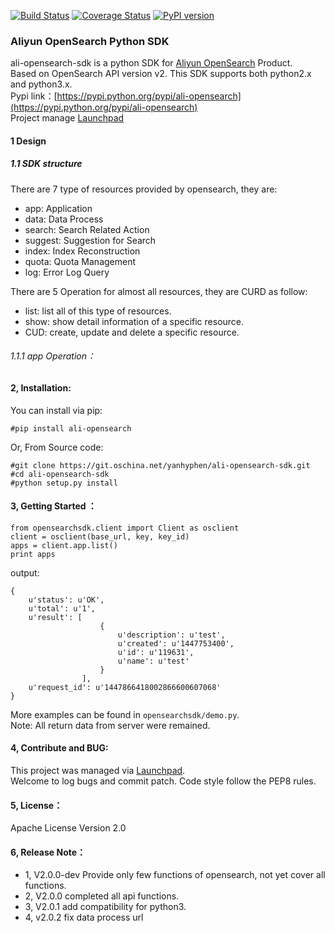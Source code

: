 [![Build Status](https://travis-ci.org/yanheven/ali-opensearch-sdk.svg?branch=master)](https://travis-ci.org/yanheven/ali-opensearch-sdk)
[![Coverage Status](https://coveralls.io/repos/yanheven/ali-opensearch-sdk/badge.svg?branch=master&service=github)](https://coveralls.io/github/yanheven/ali-opensearch-sdk?branch=master)
[![PyPI version](https://badge.fury.io/py/ali-opensearch.svg)](https://badge.fury.io/py/ali-opensearch)  

### Aliyun OpenSearch Python SDK

ali-opensearch-sdk is a python SDK for [Aliyun OpenSearch](http://www.aliyun.com/product/opensearch) Product.    
Based on OpenSearch API version v2. This SDK supports both python2.x and python3.x.  
Pypi link：[https://pypi.python.org/pypi/ali-opensearch](https://pypi.python.org/pypi/ali-opensearch)  
Project manage [Launchpad](https://launchpad.net/ali-opensearch-python-sdk)

#### 1 Design
##### 1.1 SDK structure
There are 7 type of resources provided by opensearch, they are:   
 
- app: Application  
- data: Data Process  
- search: Search Related Action  
- suggest: Suggestion for Search  
- index: Index Reconstruction  
- quota: Quota Management  
- log: Error Log Query  

There are 5 Operation for almost all resources, they are CURD as follow:  

- list: list all of this type of resources.    
- show: show detail information of a specific resource.      
- CUD: create, update and delete a specific resource.

###### 1.1.1 app Operation：

#### 2, Installation:

You can install via pip:

    #pip install ali-opensearch

Or, From Source code:

    #git clone https://git.oschina.net/yanhyphen/ali-opensearch-sdk.git
    #cd ali-opensearch-sdk
    #python setup.py install

####  3, Getting Started ：

    from opensearchsdk.client import Client as osclient
    client = osclient(base_url, key, key_id)
    apps = client.app.list()
    print apps

output:

    {
        u'status': u'OK',
        u'total': u'1',
        u'result': [
                        {
                            u'description': u'test',
                            u'created': u'1447753400',
                            u'id': u'119631',
                            u'name': u'test'
                        }
                    ],
        u'request_id': u'1447866418002866600607068'
    }

More examples can be found in `opensearchsdk/demo.py`.  
Note: All return data from server were remained. 

#### 4, Contribute and BUG:
This project was managed via [Launchpad](https://launchpad.net/ali-opensearch-python-sdk).  
Welcome to log bugs and commit patch.
Code style follow the PEP8 rules.

#### 5, License：
Apache License Version 2.0

#### 6, Release Note：
- 1, V2.0.0-dev Provide only few functions of opensearch, not yet cover all functions.  
- 2, V2.0.0 completed all api functions.  
- 3, V2.0.1 add compatibility for python3.  
- 4, v2.0.2 fix data process url
